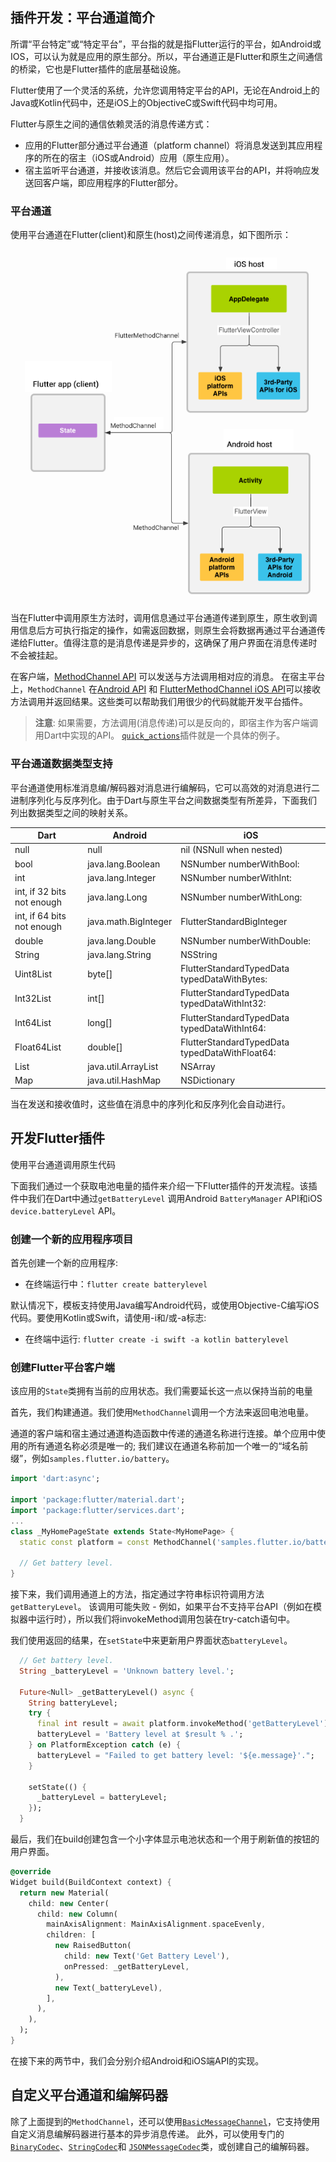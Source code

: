 ## 插件开发：平台通道简介

所谓“平台特定”或“特定平台”，平台指的就是指Flutter运行的平台，如Android或IOS，可以认为就是应用的原生部分。所以，平台通道正是Flutter和原生之间通信的桥梁，它也是Flutter插件的底层基础设施。

Flutter使用了一个灵活的系统，允许您调用特定平台的API，无论在Android上的Java或Kotlin代码中，还是iOS上的ObjectiveC或Swift代码中均可用。

Flutter与原生之间的通信依赖灵活的消息传递方式：

- 应用的Flutter部分通过平台通道（platform channel）将消息发送到其应用程序的所在的宿主（iOS或Android）应用（原生应用）。
- 宿主监听平台通道，并接收该消息。然后它会调用该平台的API，并将响应发送回客户端，即应用程序的Flutter部分。

### 平台通道

使用平台通道在Flutter(client)和原生(host)之间传递消息，如下图所示：

![platform-channels](../imgs/platform-channels.png)

当在Flutter中调用原生方法时，调用信息通过平台通道传递到原生，原生收到调用信息后方可执行指定的操作，如需返回数据，则原生会将数据再通过平台通道传递给Flutter。值得注意的是消息传递是异步的，这确保了用户界面在消息传递时不会被挂起。

在客户端，[MethodChannel  API](https://docs.flutter.io/flutter/services/MethodChannel-class.html) 可以发送与方法调用相对应的消息。 在宿主平台上，`MethodChannel` 在[Android API](https://docs.flutter.io/javadoc/io/flutter/plugin/common/MethodChannel.html) 和 [FlutterMethodChannel iOS API](https://docs.flutter.io/objcdoc/Classes/FlutterMethodChannel.html)可以接收方法调用并返回结果。这些类可以帮助我们用很少的代码就能开发平台插件。

> **注意**: 如果需要，方法调用(消息传递)可以是反向的，即宿主作为客户端调用Dart中实现的API。 [`quick_actions`](https://pub.dartlang.org/packages/quick_actions)插件就是一个具体的例子。

### 平台通道数据类型支持

平台通道使用标准消息编/解码器对消息进行编解码，它可以高效的对消息进行二进制序列化与反序列化。由于Dart与原生平台之间数据类型有所差异，下面我们列出数据类型之间的映射关系。

| Dart                       | Android              | iOS                                            |
| -------------------------- | -------------------- | ---------------------------------------------- |
| null                       | null                 | nil (NSNull when nested)                       |
| bool                       | java.lang.Boolean    | NSNumber numberWithBool:                       |
| int                        | java.lang.Integer    | NSNumber numberWithInt:                        |
| int, if 32 bits not enough | java.lang.Long       | NSNumber numberWithLong:                       |
| int, if 64 bits not enough | java.math.BigInteger | FlutterStandardBigInteger                      |
| double                     | java.lang.Double     | NSNumber numberWithDouble:                     |
| String                     | java.lang.String     | NSString                                       |
| Uint8List                  | byte[]               | FlutterStandardTypedData typedDataWithBytes:   |
| Int32List                  | int[]                | FlutterStandardTypedData typedDataWithInt32:   |
| Int64List                  | long[]               | FlutterStandardTypedData typedDataWithInt64:   |
| Float64List                | double[]             | FlutterStandardTypedData typedDataWithFloat64: |
| List                       | java.util.ArrayList  | NSArray                                        |
| Map                        | java.util.HashMap    | NSDictionary                                   |

 当在发送和接收值时，这些值在消息中的序列化和反序列化会自动进行。

## 开发Flutter插件

使用平台通道调用原生代码

下面我们通过一个获取电池电量的插件来介绍一下Flutter插件的开发流程。该插件中我们在Dart中通过`getBatteryLevel` 调用Android `BatteryManager` API和iOS `device.batteryLevel` API。 

### 创建一个新的应用程序项目

首先创建一个新的应用程序:

- 在终端运行中：`flutter create batterylevel`

默认情况下，模板支持使用Java编写Android代码，或使用Objective-C编写iOS代码。要使用Kotlin或Swift，请使用-i和/或-a标志:

- 在终端中运行: `flutter create -i swift -a kotlin batterylevel`

### 创建Flutter平台客户端

该应用的`State`类拥有当前的应用状态。我们需要延长这一点以保持当前的电量

首先，我们构建通道。我们使用`MethodChannel`调用一个方法来返回电池电量。

通道的客户端和宿主通过通道构造函数中传递的通道名称进行连接。单个应用中使用的所有通道名称必须是唯一的; 我们建议在通道名称前加一个唯一的“域名前缀”，例如`samples.flutter.io/battery`。

```dart
import 'dart:async';

import 'package:flutter/material.dart';
import 'package:flutter/services.dart';
...
class _MyHomePageState extends State<MyHomePage> {
  static const platform = const MethodChannel('samples.flutter.io/battery');

  // Get battery level.
}
```

接下来，我们调用通道上的方法，指定通过字符串标识符调用方法`getBatteryLevel`。 该调用可能失败 - 例如，如果平台不支持平台API（例如在模拟器中运行时），所以我们将invokeMethod调用包装在try-catch语句中。

我们使用返回的结果，在`setState`中来更新用户界面状态`batteryLevel`。

```dart
  // Get battery level.
  String _batteryLevel = 'Unknown battery level.';

  Future<Null> _getBatteryLevel() async {
    String batteryLevel;
    try {
      final int result = await platform.invokeMethod('getBatteryLevel');
      batteryLevel = 'Battery level at $result % .';
    } on PlatformException catch (e) {
      batteryLevel = "Failed to get battery level: '${e.message}'.";
    }

    setState(() {
      _batteryLevel = batteryLevel;
    });
  }
```

最后，我们在build创建包含一个小字体显示电池状态和一个用于刷新值的按钮的用户界面。

```dart
@override
Widget build(BuildContext context) {
  return new Material(
    child: new Center(
      child: new Column(
        mainAxisAlignment: MainAxisAlignment.spaceEvenly,
        children: [
          new RaisedButton(
            child: new Text('Get Battery Level'),
            onPressed: _getBatteryLevel,
          ),
          new Text(_batteryLevel),
        ],
      ),
    ),
  );
}
```

在接下来的两节中，我们会分别介绍Android和iOS端API的实现。

## 自定义平台通道和编解码器

除了上面提到的`MethodChannel`，还可以使用[`BasicMessageChannel`](https://docs.flutter.io/flutter/services/BasicMessageChannel-class.html)，它支持使用自定义消息编解码器进行基本的异步消息传递。 此外，可以使用专门的[`BinaryCodec`](https://docs.flutter.io/flutter/services/BinaryCodec-class.html)、[`StringCodec`](https://docs.flutter.io/flutter/services/StringCodec-class.html)和 [`JSONMessageCodec`](https://docs.flutter.io/flutter/services/JSONMessageCodec-class.html)类，或创建自己的编解码器。